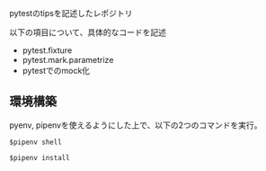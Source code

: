 pytestのtipsを記述したレポジトリ

以下の項目について、具体的なコードを記述

- pytest.fixture
- pytest.mark.parametrize
- pytestでのmock化

## 環境構築
pyenv, pipenvを使えるようにした上で、以下の2つのコマンドを実行。

`$pipenv shell`

`$pipenv install`
